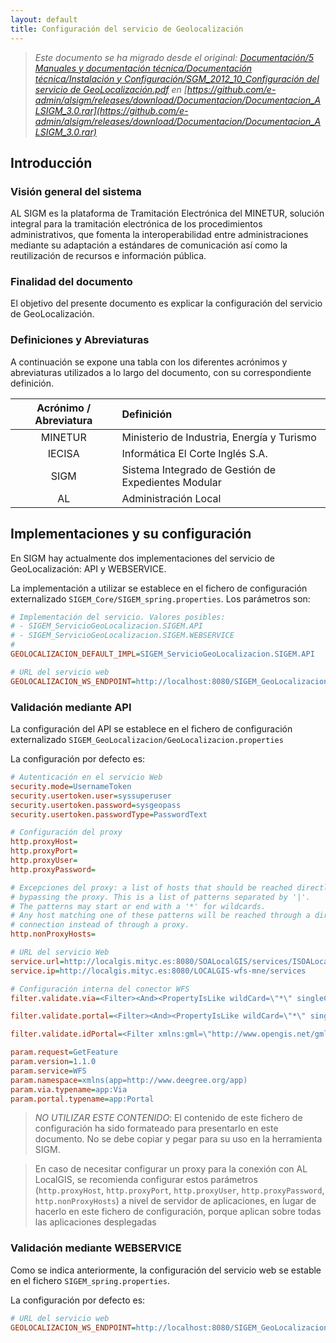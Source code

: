 ```yaml
---
layout: default
title: Configuración del servicio de Geolocalización
---
```


> *Este documento se ha migrado desde el original:
[Documentación/5 Manuales y documentación técnica/Documentación técnica/Instalación y Configuración/SGM_2012_10_Configuración del servicio de GeoLocalización.pdf](pdfs/SGM_2012_10_Configuracion-del-servicio-de-GeoLocalizacion.pdf) en [https://github.com/e-admin/alsigm/releases/download/Documentacion/Documentacion_ALSIGM_3.0.rar](https://github.com/e-admin/alsigm/releases/download/Documentacion/Documentacion_ALSIGM_3.0.rar)*



## Introducción


### Visión general del sistema

AL SIGM es la plataforma de Tramitación Electrónica del MINETUR, solución integral
para la tramitación electrónica de los procedimientos administrativos, que fomenta la
interoperabilidad entre administraciones mediante su adaptación a estándares de
comunicación así como la reutilización de recursos e información pública.

### Finalidad del documento

El objetivo del presente documento es explicar la configuración del servicio de GeoLocalización.


### Definiciones y Abreviaturas

A continuación se expone una tabla con los diferentes acrónimos y abreviaturas
utilizados a lo largo del documento, con su correspondiente definición.


|Acrónimo / Abreviatura | Definición |
|:----:|:----|
|MINETUR|Ministerio de Industria, Energía y Turismo|
|IECISA|Informática El Corte Inglés S.A.|
|SIGM|Sistema Integrado de Gestión de Expedientes Modular|
|AL|Administración Local|




## Implementaciones y su configuración

En SIGM hay actualmente dos implementaciones del servicio de GeoLocalización: API y WEBSERVICE.

La implementación a utilizar se establece en el fichero de configuración externalizado `SIGEM_Core/SIGEM_spring.properties`. Los parámetros son:

``` ini
# Implementación del servicio. Valores posibles:
# - SIGEM_ServicioGeoLocalizacion.SIGEM.API
# - SIGEM_ServicioGeoLocalizacion.SIGEM.WEBSERVICE
#
GEOLOCALIZACION_DEFAULT_IMPL=SIGEM_ServicioGeoLocalizacion.SIGEM.API

# URL del servicio web
GEOLOCALIZACION_WS_ENDPOINT=http://localhost:8080/SIGEM_GeoLocalizacionWS/services/GeoLocalizacionWebService
```

### Validación mediante API

La configuración del API se establece en el fichero de configuración externalizado `SIGEM_GeoLocalizacion/GeoLocalizacion.properties`

La configuración por defecto es:

``` ini
# Autenticación en el servicio Web
security.mode=UsernameToken
security.usertoken.user=syssuperuser
security.usertoken.password=sysgeopass
security.usertoken.passwordType=PasswordText

# Configuración del proxy
http.proxyHost=
http.proxyPort=
http.proxyUser=
http.proxyPassword=

# Excepciones del proxy: a list of hosts that should be reached directly,
# bypassing the proxy. This is a list of patterns separated by '|'.
# The patterns may start or end with a '*' for wildcards.
# Any host matching one of these patterns will be reached through a direct
# connection instead of through a proxy.
http.nonProxyHosts=

# URL del servicio Web
service.url=http://localgis.mityc.es:8080/SOALocalGIS/services/ISOALocalGIS
service.ip=http://localgis.mityc.es:8080/LOCALGIS-wfs-mne/services

# Configuración interna del conector WFS
filter.validate.via=<Filter><And><PropertyIsLike wildCard=\"*\" singleChar=\"_\" escapeChar=\"|\"><PropertyName>nombreEntidad/nombre</PropertyName><Literal>##NOMBRE_VIA##</Literal></PropertyIsLike><PropertyIsLike wildCard=\"*\" singleChar=\"_\" escapeChar=\"|\"><PropertyName>entidadLocal/municipio</PropertyName><Literal>##CODIGO_INE##</Literal></PropertyIsLike></And></Filter>

filter.validate.portal=<Filter><And><PropertyIsLike wildCard=\"*\" singleChar=\"_\" escapeChar=\"|\"><PropertyName>entidadRelacionada/idEntidad</PropertyName><Literal>##ID_VIA##</Literal></PropertyIsLike><PropertyIsLike wildCard=\"*\" singleChar=\"_\" escapeChar=\"|\"><PropertyName>nombreEntidad/nombre</PropertyName><Literal>##NUMERO_PORTAL##</Literal></PropertyIsLike></And></Filter>

filter.validate.idPortal=<Filter xmlns:gml=\"http://www.opengis.net/gml\"><PropertyIsLike wildCard=\"*\" singleChar=\"_\" escapeChar=\"|\"><PropertyName>fid</PropertyName><Literal>##ID_PORTAL##</Literal></PropertyIsLike></Filter>

param.request=GetFeature
param.version=1.1.0
param.service=WFS
param.namespace=xmlns(app=http://www.deegree.org/app)
param.via.typename=app:Via
param.portal.typename=app:Portal
```

> *NO UTILIZAR ESTE CONTENIDO*: El contenido de este fichero de configuración ha sido formateado para presentarlo en este documento. No se debe copiar y pegar para su uso en la herramienta SIGM.

> En caso de necesitar configurar un proxy para la conexión con AL LocalGIS, se recomienda configurar estos parámetros (`http.proxyHost`, `http.proxyPort`, `http.proxyUser`, `http.proxyPassword`, `http.nonProxyHosts`) a nivel de servidor de aplicaciones, en lugar de hacerlo en este fichero de configuración, porque aplican sobre todas las aplicaciones desplegadas

### Validación mediante WEBSERVICE

Como se indica anteriormente, la configuración del servicio web se estable en el fichero `SIGEM_spring.properties`.

La configuración por defecto es:

``` ini
# URL del servicio web
GEOLOCALIZACION_WS_ENDPOINT=http://localhost:8080/SIGEM_GeoLocalizacionWS/services/GeoLocalizacionWebService
``` 

